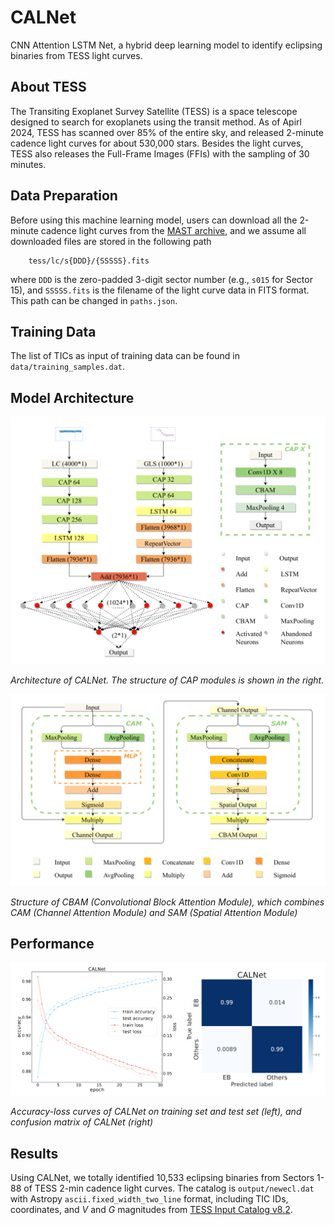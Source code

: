 # CALNet
CNN Attention LSTM Net, a hybrid deep learning model to identify eclipsing binaries from TESS light curves.

## About TESS
The Transiting Exoplanet Survey Satellite (TESS) is a space telescope designed to search for exoplanets using
the transit method. As of Apirl 2024, TESS has scanned over 85% of the entire sky, and released 2-minute cadence
light curves for about 530,000 stars. Besides the light curves, TESS also releases the Full-Frame Images (FFIs)
with the sampling of 30 minutes.

## Data Preparation
Before using this machine learning model, users can download all the 2-minute cadence light curves from the
[MAST archive](https://archive.stsci.edu/tess/bulk_downloads/bulk_downloads_ffi-tp-lc-dv.html), and we assume
all downloaded files are stored in the following path

        tess/lc/s{DDD}/{SSSSS}.fits

where `DDD` is the zero-padded 3-digit sector number (e.g., `s015` for Sector 15), and `SSSSS.fits` is the
filename of the light curve data in FITS format. This path can be changed in `paths.json`.

## Training Data
The list of TICs as input of training data can be found in `data/training_samples.dat`.

## Model Architecture

![image](https://github.com/wangleon/CALNet/blob/main/figures/CALNet_architecture.png)

*Architecture of CALNet. The structure of CAP modules is shown in the right.*

![image](https://github.com/wangleon/CALNet/blob/main/figures/CBAM_architecture.png)

*Structure of CBAM (Convolutional Block Attention Module), which combines
CAM (Channel Attention Module) and SAM (Spatial Attention Module)*

## Performance

![image](https://github.com/wangleon/CALNet/blob/main/figures/CALNet_preformance.png)

*Accuracy-loss curves of CALNet on training set and test set (left),
and confusion matrix of CALNet (right)*

## Results
Using CALNet, we totally identified 10,533 eclipsing binaries from Sectors 1-88 of TESS
2-min cadence light curves. The catalog is `output/newecl.dat` with Astropy
`ascii.fixed_width_two_line` format, including TIC IDs, coordinates, and *V* and *G*
magnitudes from [TESS Input Catalog v8.2](https://vizier.cds.unistra.fr/viz-bin/VizieR-3?-source=IV/39/tic82).
